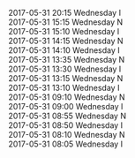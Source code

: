 2017-05-31 20:15 Wednesday  I  
2017-05-31 15:15 Wednesday  N  
2017-05-31 15:10 Wednesday  I  
2017-05-31 14:15 Wednesday  N  
2017-05-31 14:10 Wednesday  I  
2017-05-31 13:35 Wednesday  N  
2017-05-31 13:30 Wednesday  I  
2017-05-31 13:15 Wednesday  N  
2017-05-31 13:10 Wednesday  I  
2017-05-31 09:10 Wednesday  N  
2017-05-31 09:00 Wednesday  I  
2017-05-31 08:55 Wednesday  N  
2017-05-31 08:50 Wednesday  I  
2017-05-31 08:10 Wednesday  N  
2017-05-31 08:05 Wednesday  I  
